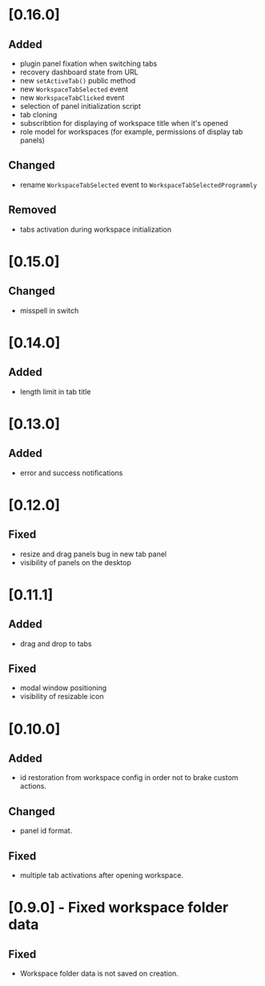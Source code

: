 # [0.16.0]

## Added

- plugin panel fixation when switching tabs
- recovery dashboard state from URL
- new `setActiveTab()` public method
- new `WorkspaceTabSelected` event
- new `WorkspaceTabClicked` event
- selection of panel initialization script 
- tab cloning
- subscribtion for displaying of workspace title when it's opened
- role model for workspaces (for example, permissions of display tab panels)

## Changed

- rename `WorkspaceTabSelected` event to `WorkspaceTabSelectedProgrammly`

## Removed

- tabs activation during workspace initialization

# [0.15.0]

## Changed

- misspell in switch

# [0.14.0]

## Added

- length limit in tab title

# [0.13.0]

## Added

- error and success notifications

# [0.12.0]

## Fixed

- resize and drag panels bug in new tab panel
- visibility of panels on the desktop

# [0.11.1]

## Added

- drag and drop to tabs

## Fixed

- modal window positioning
- visibility of resizable icon

# [0.10.0]

## Added

- id restoration from workspace config in order not to brake custom actions.

## Changed

- panel id format.

## Fixed

- multiple tab activations after opening workspace.

# [0.9.0] - Fixed workspace folder data

## Fixed

- Workspace folder data is not saved on creation.

